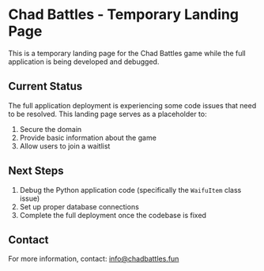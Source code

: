 # Chad Battles - Temporary Landing Page

This is a temporary landing page for the Chad Battles game while the full application is being developed and debugged.

## Current Status

The full application deployment is experiencing some code issues that need to be resolved. This landing page serves as a placeholder to:

1. Secure the domain
2. Provide basic information about the game
3. Allow users to join a waitlist

## Next Steps

1. Debug the Python application code (specifically the `WaifuItem` class issue)
2. Set up proper database connections
3. Complete the full deployment once the codebase is fixed

## Contact

For more information, contact: info@chadbattles.fun 